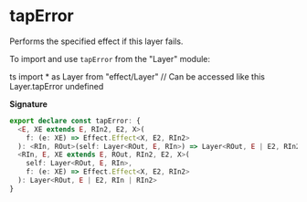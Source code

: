 # tapError

Performs the specified effect if this layer fails.

To import and use `tapError` from the "Layer" module:

ts
import \* as Layer from "effect/Layer"
// Can be accessed like this
Layer.tapError
undefined

**Signature**

```ts
export declare const tapError: {
  <E, XE extends E, RIn2, E2, X>(
    f: (e: XE) => Effect.Effect<X, E2, RIn2>
  ): <RIn, ROut>(self: Layer<ROut, E, RIn>) => Layer<ROut, E | E2, RIn2 | RIn>
  <RIn, E, XE extends E, ROut, RIn2, E2, X>(
    self: Layer<ROut, E, RIn>,
    f: (e: XE) => Effect.Effect<X, E2, RIn2>
  ): Layer<ROut, E | E2, RIn | RIn2>
}
```
